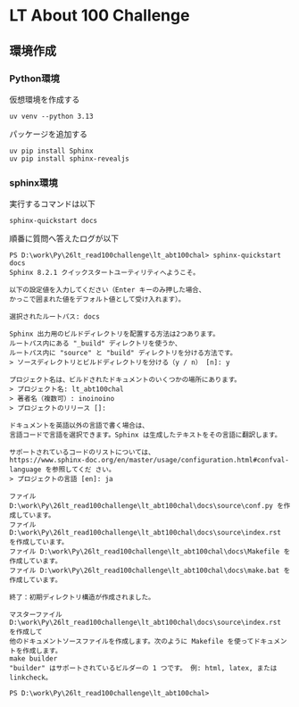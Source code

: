 # LT About 100 Challenge

## 環境作成

### Python環境

仮想環境を作成する

    uv venv --python 3.13

パッケージを追加する

    uv pip install Sphinx
    uv pip install sphinx-revealjs

### sphinx環境

実行するコマンドは以下

    sphinx-quickstart docs

順番に質問へ答えたログが以下

    PS D:\work\Py\26lt_read100challenge\lt_abt100chal> sphinx-quickstart docs
    Sphinx 8.2.1 クイックスタートユーティリティへようこそ。

    以下の設定値を入力してください（Enter キーのみ押した場合、
    かっこで囲まれた値をデフォルト値として受け入れます）。

    選択されたルートパス: docs

    Sphinx 出力用のビルドディレクトリを配置する方法は2つあります。
    ルートパス内にある "_build" ディレクトリを使うか、
    ルートパス内に "source" と "build" ディレクトリを分ける方法です。
    > ソースディレクトリとビルドディレクトリを分ける（y / n） [n]: y

    プロジェクト名は、ビルドされたドキュメントのいくつかの場所にあります。
    > プロジェクト名: lt_abt100chal
    > 著者名（複数可）: inoinoino
    > プロジェクトのリリース []: 

    ドキュメントを英語以外の言語で書く場合は、
    言語コードで言語を選択できます。Sphinx は生成したテキストをその言語に翻訳します。

    サポートされているコードのリストについては、
    https://www.sphinx-doc.org/en/master/usage/configuration.html#confval-language を参照してくだ さい。
    > プロジェクトの言語 [en]: ja

    ファイル D:\work\Py\26lt_read100challenge\lt_abt100chal\docs\source\conf.py を作成しています。
    ファイル D:\work\Py\26lt_read100challenge\lt_abt100chal\docs\source\index.rst を作成しています。
    ファイル D:\work\Py\26lt_read100challenge\lt_abt100chal\docs\Makefile を作成しています。      
    ファイル D:\work\Py\26lt_read100challenge\lt_abt100chal\docs\make.bat を作成しています。      

    終了：初期ディレクトリ構造が作成されました。

    マスターファイル D:\work\Py\26lt_read100challenge\lt_abt100chal\docs\source\index.rst を作成して
    他のドキュメントソースファイルを作成します。次のように Makefile を使ってドキュメントを作成します。
    make builder
    "builder" はサポートされているビルダーの 1 つです。 例: html, latex, または linkcheck。       

    PS D:\work\Py\26lt_read100challenge\lt_abt100chal> 

